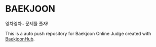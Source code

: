 # BAEKJOON
영차영차.. 문제를 풀자!

This is a auto push repository for Baekjoon Online Judge created with [BaekjoonHub](https://github.com/BaekjoonHub/BaekjoonHub).
